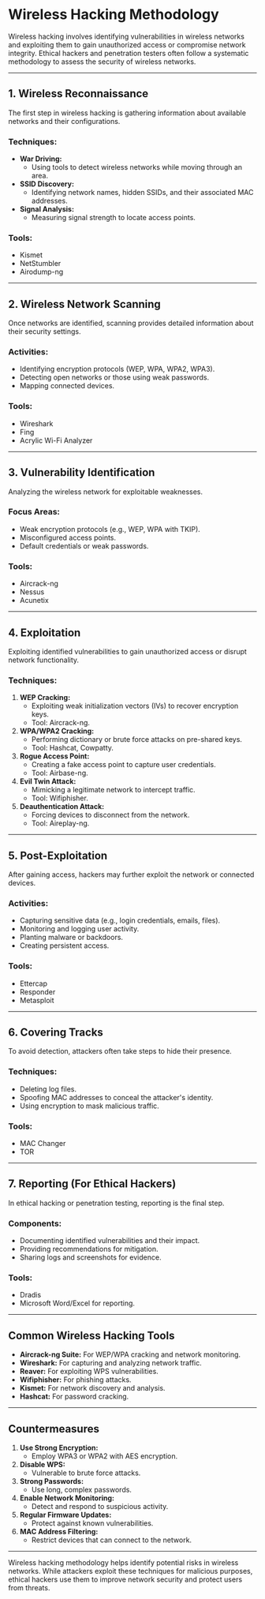 # **Wireless Hacking Methodology**

Wireless hacking involves identifying vulnerabilities in wireless networks and exploiting them to gain unauthorized access or compromise network integrity. Ethical hackers and penetration testers often follow a systematic methodology to assess the security of wireless networks.

---

## **1. Wireless Reconnaissance**
The first step in wireless hacking is gathering information about available networks and their configurations.

### Techniques:
- **War Driving:**
  - Using tools to detect wireless networks while moving through an area.
- **SSID Discovery:**
  - Identifying network names, hidden SSIDs, and their associated MAC addresses.
- **Signal Analysis:**
  - Measuring signal strength to locate access points.

### Tools:
- Kismet
- NetStumbler
- Airodump-ng

---

## **2. Wireless Network Scanning**
Once networks are identified, scanning provides detailed information about their security settings.

### Activities:
- Identifying encryption protocols (WEP, WPA, WPA2, WPA3).
- Detecting open networks or those using weak passwords.
- Mapping connected devices.

### Tools:
- Wireshark
- Fing
- Acrylic Wi-Fi Analyzer

---

## **3. Vulnerability Identification**
Analyzing the wireless network for exploitable weaknesses.

### Focus Areas:
- Weak encryption protocols (e.g., WEP, WPA with TKIP).
- Misconfigured access points.
- Default credentials or weak passwords.

### Tools:
- Aircrack-ng
- Nessus
- Acunetix

---

## **4. Exploitation**
Exploiting identified vulnerabilities to gain unauthorized access or disrupt network functionality.

### Techniques:
1. **WEP Cracking:**
   - Exploiting weak initialization vectors (IVs) to recover encryption keys.
   - Tool: Aircrack-ng.
2. **WPA/WPA2 Cracking:**
   - Performing dictionary or brute force attacks on pre-shared keys.
   - Tool: Hashcat, Cowpatty.
3. **Rogue Access Point:**
   - Creating a fake access point to capture user credentials.
   - Tool: Airbase-ng.
4. **Evil Twin Attack:**
   - Mimicking a legitimate network to intercept traffic.
   - Tool: Wifiphisher.
5. **Deauthentication Attack:**
   - Forcing devices to disconnect from the network.
   - Tool: Aireplay-ng.

---

## **5. Post-Exploitation**
After gaining access, hackers may further exploit the network or connected devices.

### Activities:
- Capturing sensitive data (e.g., login credentials, emails, files).
- Monitoring and logging user activity.
- Planting malware or backdoors.
- Creating persistent access.

### Tools:
- Ettercap
- Responder
- Metasploit

---

## **6. Covering Tracks**
To avoid detection, attackers often take steps to hide their presence.

### Techniques:
- Deleting log files.
- Spoofing MAC addresses to conceal the attacker's identity.
- Using encryption to mask malicious traffic.

### Tools:
- MAC Changer
- TOR

---

## **7. Reporting (For Ethical Hackers)**
In ethical hacking or penetration testing, reporting is the final step.

### Components:
- Documenting identified vulnerabilities and their impact.
- Providing recommendations for mitigation.
- Sharing logs and screenshots for evidence.

### Tools:
- Dradis
- Microsoft Word/Excel for reporting.

---

## **Common Wireless Hacking Tools**
- **Aircrack-ng Suite:** For WEP/WPA cracking and network monitoring.
- **Wireshark:** For capturing and analyzing network traffic.
- **Reaver:** For exploiting WPS vulnerabilities.
- **Wifiphisher:** For phishing attacks.
- **Kismet:** For network discovery and analysis.
- **Hashcat:** For password cracking.

---

## **Countermeasures**
1. **Use Strong Encryption:**
   - Employ WPA3 or WPA2 with AES encryption.
2. **Disable WPS:**
   - Vulnerable to brute force attacks.
3. **Strong Passwords:**
   - Use long, complex passwords.
4. **Enable Network Monitoring:**
   - Detect and respond to suspicious activity.
5. **Regular Firmware Updates:**
   - Protect against known vulnerabilities.
6. **MAC Address Filtering:**
   - Restrict devices that can connect to the network.

---

Wireless hacking methodology helps identify potential risks in wireless networks. While attackers exploit these techniques for malicious purposes, ethical hackers use them to improve network security and protect users from threats.
